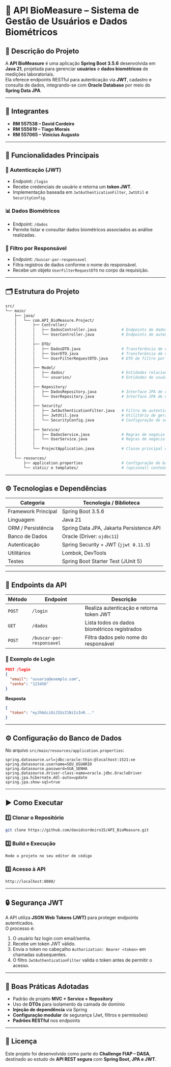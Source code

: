 # 🧬 API BioMeasure – Sistema de Gestão de Usuários e Dados Biométricos

## 📘 Descrição do Projeto
A **API BioMeasure** é uma aplicação **Spring Boot 3.5.6** desenvolvida em **Java 21**, projetada para gerenciar **usuários** e **dados biométricos** de medições laboratoriais.  
Ela oferece endpoints RESTful para autenticação via **JWT**, cadastro e consulta de dados, integrando-se com **Oracle Database** por meio do **Spring Data JPA**.


---

## 👥 Integrantes
- **RM 557538 – David Cordeiro**
- **RM 555619 – Tiago Morais**
- **RM 557065 – Vinicius Augusto**

---

## 🚀 Funcionalidades Principais

### 🔐 Autenticação (JWT)
- Endpoint: `/login`
- Recebe credenciais de usuário e retorna um **token JWT**.
- Implementação baseada em `JwtAuthenticationFilter`, `JwtUtil` e `SecurityConfig`.

### 📊 Dados Biométricos
- Endpoint: `/dados`
- Permite listar e consultar dados biométricos associados as análise realizadas.

### 🔎 Filtro por Responsável
- Endpoint: `/buscar-por-responsavel`
- Filtra registros de dados conforme o nome do responsável.
- Recebe um objeto `UserFilterRequestDTO` no corpo da requisição.

---

## 🗂 Estrutura do Projeto

```bash
src/
└── main/
    ├── java/
    │   └── com.API_BioMeasure.Project/
    │       ├── Controller/
    │       │   ├── DadosController.java           # Endpoints de dados biométricos
    │       │   └── UserController.java            # Endpoints de autenticação
    │       │
    │       ├── DTO/
    │       │   ├── DadosDTO.java                  # Transferência de dados de medições
    │       │   ├── UserDTO.java                   # Transferência de dados de usuários
    │       │   └── UserFilterRequestDTO.java      # DTO de filtro por responsável
    │       │
    │       ├── Model/
    │       │   ├── dados/                         # Entidades relacionadas às medições
    │       │   └── usuarios/                      # Entidades de usuários
    │       │
    │       ├── Repository/
    │       │   ├── DadosRepository.java           # Interface JPA de dados
    │       │   └── UserRepository.java            # Interface JPA de usuários
    │       │
    │       ├── Security/
    │       │   ├── JwtAuthenticationFilter.java   # Filtro de autenticação JWT
    │       │   ├── JwtUtil.java                   # Utilitário de geração e validação de tokens
    │       │   └── SecurityConfig.java            # Configuração de segurança Spring
    │       │
    │       ├── Service/
    │       │   ├── DadosService.java              # Regras de negócio de medições
    │       │   └── UserService.java               # Regras de negócio de usuários
    │       │
    │       └── ProjectApplication.java            # Classe principal da aplicação Spring Boot
    │
    └── resources/
        ├── application.properties                 # Configuração do banco de dados Oracle
        └── static/ e templates/                   # (opcional) conteúdo estático ou de teste
```

---

## ⚙️ Tecnologias e Dependências

| Categoria | Tecnologia / Biblioteca |
|------------|------------------------|
| Framework Principal | Spring Boot 3.5.6 |
| Linguagem | Java 21 |
| ORM / Persistência | Spring Data JPA, Jakarta Persistence API |
| Banco de Dados | Oracle (Driver: `ojdbc11`) |
| Autenticação | Spring Security + JWT (`jjwt 0.11.5`) |
| Utilitários | Lombok, DevTools |
| Testes | Spring Boot Starter Test (JUnit 5) |

---

## 🔌 Endpoints da API

| Método | Endpoint | Descrição |
|--------|-----------|-----------|
| `POST` | `/login` | Realiza autenticação e retorna token JWT |
| `GET`  | `/dados` | Lista todos os dados biométricos registrados |
| `POST` | `/buscar-por-responsavel` | Filtra dados pelo nome do responsável |

### 🔑 Exemplo de Login
```json
POST /login
{
  "email": "usuario@exemplo.com",
  "senha": "123456"
}
```

**Resposta**
```json
{
  "token": "eyJhbGciOiJIUzI1NiIsInR..."
}
```

---

## ⚙️ Configuração do Banco de Dados

No arquivo `src/main/resources/application.properties`:

```properties
spring.datasource.url=jdbc:oracle:thin:@localhost:1521:xe
spring.datasource.username=SEU_USUARIO
spring.datasource.password=SUA_SENHA
spring.datasource.driver-class-name=oracle.jdbc.OracleDriver
spring.jpa.hibernate.ddl-auto=update
spring.jpa.show-sql=true
```

---

## ▶️ Como Executar

### 1️⃣ Clonar o Repositório
```bash
git clone https://github.com/davidcordeiro15/API_BioMeasure.git
```

### 2️⃣ Build e Execução
```
Rode o projeto no seu editor de código
```

### 3️⃣ Acesso à API
```
http://localhost:8080/
```

---

## 🔒 Segurança JWT

A API utiliza **JSON Web Tokens (JWT)** para proteger endpoints autenticados.  
O processo é:

1. O usuário faz login com email/senha.
2. Recebe um token JWT válido.
3. Envia o token no cabeçalho `Authorization: Bearer <token>` em chamadas subsequentes.
4. O filtro `JwtAuthenticationFilter` valida o token antes de permitir o acesso.

---

## 🧠 Boas Práticas Adotadas
- Padrão de projeto **MVC + Service + Repository**
- Uso de **DTOs** para isolamento da camada de domínio
- **Injeção de dependência** via Spring
- **Configuração modular** de segurança (Jwt, filtros e permissões)
- **Padrões RESTful** nos endpoints

---


## 📄 Licença
Este projeto foi desenvolvido como parte do **Challenge FIAP – DASA**,  
destinado ao estudo de **API REST segura** com **Spring Boot, JPA e JWT**.
